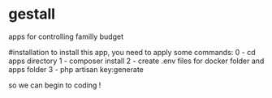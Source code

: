 # gestall
apps for controlling familly budget

#installation
to install this app, you need to apply some commands:
0 - cd apps directory
1 - composer install
2 - create .env files for docker folder and apps folder
3 - php artisan key:generate

so we can begin to coding !